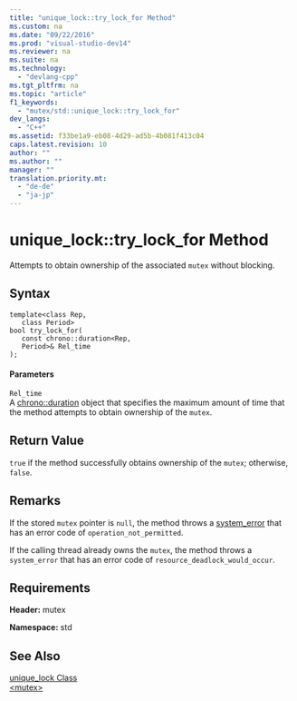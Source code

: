 ```yaml
---
title: "unique_lock::try_lock_for Method"
ms.custom: na
ms.date: "09/22/2016"
ms.prod: "visual-studio-dev14"
ms.reviewer: na
ms.suite: na
ms.technology: 
  - "devlang-cpp"
ms.tgt_pltfrm: na
ms.topic: "article"
f1_keywords: 
  - "mutex/std::unique_lock::try_lock_for"
dev_langs: 
  - "C++"
ms.assetid: f33be1a9-eb08-4d29-ad5b-4b081f413c04
caps.latest.revision: 10
author: ""
ms.author: ""
manager: ""
translation.priority.mt: 
  - "de-de"
  - "ja-jp"
---
```

# unique_lock::try_lock_for Method
Attempts to obtain ownership of the associated `mutex` without blocking.  
  
## Syntax  
  
```  
template<class Rep,  
   class Period>  
bool try_lock_for(  
   const chrono::duration<Rep,  
   Period>& Rel_time  
);  
```  
  
#### Parameters  
 `Rel_time`  
 A [chrono::duration](../vs140/duration-class.md) object that specifies the maximum amount of time that the method attempts to obtain ownership of the `mutex`.  
  
## Return Value  
 `true` if the method successfully obtains ownership of the `mutex`; otherwise, `false`.  
  
## Remarks  
 If the stored `mutex` pointer is `null`, the method throws a [system_error](../vs140/system_error-class.md) that has an error code of `operation_not_permitted`.  
  
 If the calling thread already owns the `mutex`, the method throws a `system_error` that has an error code of `resource_deadlock_would_occur`.  
  
## Requirements  
 **Header:** mutex  
  
 **Namespace:** std  
  
## See Also  
 [unique_lock Class](../vs140/unique_lock-class.md)   
 [<mutex\>](../vs140/-mutex-.md)